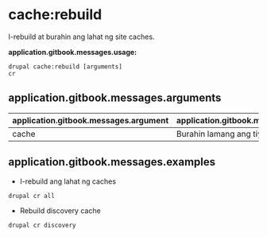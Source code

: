 # cache:rebuild
I-rebuild at burahin ang lahat ng site caches.

**application.gitbook.messages.usage:**
```
drupal cache:rebuild [arguments]
cr
```

## application.gitbook.messages.arguments
application.gitbook.messages.argument | application.gitbook.messages.details
---------|-------------
cache | Burahin lamang ang tiyak ng cache

## application.gitbook.messages.examples
* I-rebuild ang lahat ng caches
```
drupal cr all
```
* Rebuild discovery cache
```
drupal cr discovery
```

